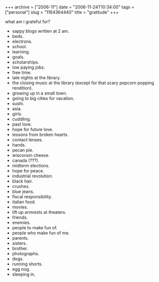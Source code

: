 +++
archive = ["2006-11"]
date = "2006-11-24T10:34:00"
tags = ["personal"]
slug = "1164364440"
title = "gratitude"
+++

what am i grateful for?

- sappy blogs written at 2 am.
- beds.
- electrons.
- school.
- learning.
- goals.
- scholarships.
- low paying jobs.
- free time.
- late nights at the library.
- the closing music at the library (except for that scary popcorn popping
  rendition).
- growing up in a small town.
- going to big cities for vacation.
- sushi.
- asia.
- girls.
- cuddling.
- past love.
- hope for future love.
- lessons from broken hearts.
- contact lenses.
- hands.
- pecan pie.
- wisconsin cheese.
- canada (???).
- midterm elections.
- hope for peace.
- industrial revolution.
- black hair.
- crushes.
- blue jeans.
- fiscal responsibility.
- italian food.
- movies.
- lift up armrests at theaters.
- friends.
- enemies.
- people to make fun of.
- people who make fun of me.
- parents.
- sisters.
- brother.
- photographs.
- dogs.
- running shorts.
- egg nog.
- sleeping in.

